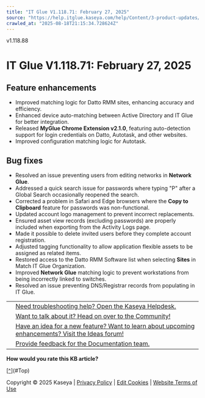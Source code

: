 ```yaml
---
title: "IT Glue V1.118.71: February 27, 2025"
source: "https://help.itglue.kaseya.com/help/Content/3-product-updates/it-glue-release-notes/V1.118.71-2025-02-27.htm"
crawled_at: "2025-08-18T21:15:34.728624Z"
---
```


v1.118.88

# IT Glue V1.118.71: February 27, 2025

## Feature enhancements

* Improved matching logic for Datto RMM sites, enhancing accuracy and efficiency.
* Enhanced device auto-matching between Active Directory and IT Glue for better integration.
* Released **MyGlue Chrome Extension v2.1.0**, featuring auto-detection support for login credentials on Datto, Autotask, and other websites.
* Improved configuration matching logic for Autotask.

## Bug fixes

* Resolved an issue preventing users from editing networks in **Network Glue**.
* Addressed a quick search issue for passwords where typing "P" after a Global Search occasionally reopened the search.
* Corrected a problem in Safari and Edge browsers where the **Copy to Clipboard** feature for passwords was non-functional.
* Updated account logo management to prevent incorrect replacements.
* Ensured asset view records (excluding passwords) are properly included when exporting from the Activity Logs page.
* Made it possible to delete invited users before they complete account registration.
* Adjusted tagging functionality to allow application flexible assets to be assigned as related items.
* Restored access to the Datto RMM Software list when selecting **Sites** in Match IT Glue Organization.
* Improved **Network Glue** matching logic to prevent workstations from being incorrectly linked to switches.
* Resolved an issue preventing DNS/Registrar records from populating in IT Glue.

|  |  |
| --- | --- |
|  | [Need troubleshooting help? Open the Kaseya Helpdesk.](https://helpdesk.kaseya.com/) |
|  | [Want to talk about it? Head on over to the Community!](https://community.kaseya.com/it-operations) |
|  | [Have an idea for a new feature? Want to learn about upcoming enhancements? Visit the Ideas forum!](https://community.kaseya.com/ideas/categories/ITGlue-ideas-portal) |
|  | [Provide feedback for the Documentation team.](javascript:(function()%7BSendLinkByMail()%3B%7D)()%3B) |

**How would you rate this KB article?**

[[^](#Top)](#Top)

Copyright © 2025 Kaseya | [Privacy Policy](https://www.kaseya.com/legal/kaseya-privacy-statement/) | [Edit Cookies](#) | [Website Terms of Use](https://www.kaseya.com/legal/website-terms-of-use/)
